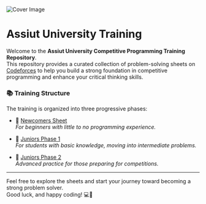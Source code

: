 ![Cover Image](https://drive.google.com/uc?export=view&id=13Z3arU7v-kEuJH6HJWfq7DYXDdDj6XOx)

# Assiut University Training

Welcome to the **Assiut University Competitive Programming Training Repository**.  
This repository provides a curated collection of problem-solving sheets on [Codeforces](https://codeforces.com) to help you build a strong foundation in competitive programming and enhance your critical thinking skills.

### 📚 Training Structure

The training is organized into three progressive phases:

- 🔰 [Newcomers Sheet](https://codeforces.com/group/MWSDmqGsZm/contests)  
  *For beginners with little to no programming experience.*

- 🚀 [Juniors Phase 1](https://codeforces.com/group/c3FDl9EUi9/contests)  
  *For students with basic knowledge, moving into intermediate problems.*

- 🔧 [Juniors Phase 2](https://codeforces.com/group/gA8A93jony/contests)  
  *Advanced practice for those preparing for competitions.*

---

Feel free to explore the sheets and start your journey toward becoming a strong problem solver.  
Good luck, and happy coding! 💻🚀
